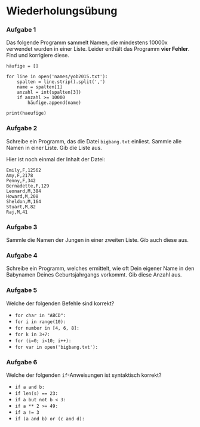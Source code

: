 
# Wiederholungsübung

### Aufgabe 1

Das folgende Programm sammelt Namen, die mindestens 10000x verwendet wurden in einer Liste. Leider enthält das Programm **vier Fehler**. Find und korrigiere diese.


    häufige = []

    for line in open('names/yob2015.txt'):
        spalten = line.strip().split(',')
        name = spalten[1]
        anzahl = int(spalten[3])
        if anzahl >= 10000
            häufige.append(name)

    print(haeufige)


### Aufgabe 2

Schreibe ein Programm, das die Datei `bigbang.txt` einliest. Sammle alle Namen in einer Liste. Gib die Liste aus.

Hier ist noch einmal der Inhalt der Datei:

    Emily,F,12562
    Amy,F,2178
    Penny,F,342
    Bernadette,F,129
    Leonard,M,384
    Howard,M,208
    Sheldon,M,164
    Stuart,M,82
    Raj,M,41


### Aufgabe 3

Sammle die Namen der Jungen in einer zweiten Liste. Gib auch diese aus.


### Aufgabe 4

Schreibe ein Programm, welches ermittelt, wie oft Dein eigener Name in den Babynamen Deines Geburtsjahrgangs vorkommt. Gib diese Anzahl aus.


### Aufgabe 5

Welche der folgenden Befehle sind korrekt?

* `for char in "ABCD":`
* `for i in range(10):`
* `for number in [4, 6, 8]:`
* `for k in 3+7:`
* `for (i=0; i<10; i++):`
* `for var in open('bigbang.txt'):`


### Aufgabe 6

Welche der folgenden `if`-Anweisungen ist syntaktisch korrekt?

* `if a and b:`
* `if len(s) == 23:`
* `if a but not b < 3:`
* `if a ** 2 >= 49:`
* `if a != 3`
* `if (a and b) or (c and d):`
